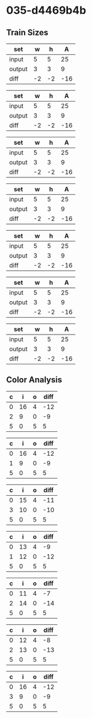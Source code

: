 # 035-d4469b4b
## Train Sizes

|set|w|h|A|
|---|---|---|---|
|input|5|5|25|
|output|3|3|9|
|diff|-2|-2|-16|


|set|w|h|A|
|---|---|---|---|
|input|5|5|25|
|output|3|3|9|
|diff|-2|-2|-16|


|set|w|h|A|
|---|---|---|---|
|input|5|5|25|
|output|3|3|9|
|diff|-2|-2|-16|


|set|w|h|A|
|---|---|---|---|
|input|5|5|25|
|output|3|3|9|
|diff|-2|-2|-16|


|set|w|h|A|
|---|---|---|---|
|input|5|5|25|
|output|3|3|9|
|diff|-2|-2|-16|


|set|w|h|A|
|---|---|---|---|
|input|5|5|25|
|output|3|3|9|
|diff|-2|-2|-16|


|set|w|h|A|
|---|---|---|---|
|input|5|5|25|
|output|3|3|9|
|diff|-2|-2|-16|


## Color Analysis

|c|i|o|diff|
|---|---|---|---|
|0|16|4|-12|
|2|9|0|-9|
|5|0|5|5|


|c|i|o|diff|
|---|---|---|---|
|0|16|4|-12|
|1|9|0|-9|
|5|0|5|5|


|c|i|o|diff|
|---|---|---|---|
|0|15|4|-11|
|3|10|0|-10|
|5|0|5|5|


|c|i|o|diff|
|---|---|---|---|
|0|13|4|-9|
|1|12|0|-12|
|5|0|5|5|


|c|i|o|diff|
|---|---|---|---|
|0|11|4|-7|
|2|14|0|-14|
|5|0|5|5|


|c|i|o|diff|
|---|---|---|---|
|0|12|4|-8|
|2|13|0|-13|
|5|0|5|5|


|c|i|o|diff|
|---|---|---|---|
|0|16|4|-12|
|3|9|0|-9|
|5|0|5|5|

